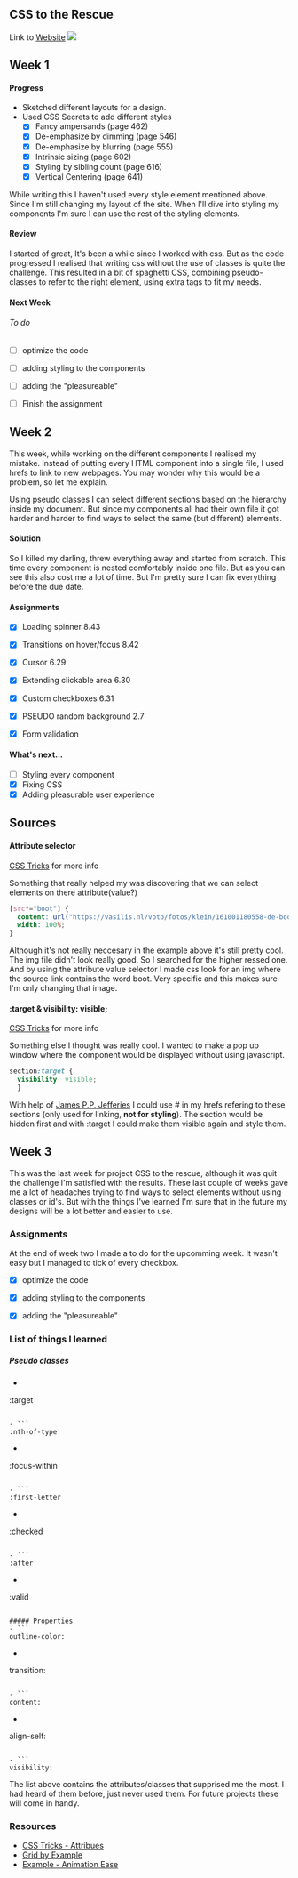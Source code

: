 ## CSS to the Rescue
Link to  [Website](https://jajan20.github.io/cssttr/index.html)
![](/Users/jamie/Dropbox/HVA/Minor/cssToTheRescue/previewStyleguide.png)
## Week 1
#### Progress


- Sketched different layouts for a design.
- Used CSS Secrets to add different styles
	- [x] Fancy ampersands (page 462)
	- [x] De-emphasize by dimming (page 546)
	- [x] De-emphasize by blurring (page 555)
	- [x] Intrinsic sizing (page 602)
	- [x] Styling by sibling count (page 616)
	- [x] Vertical Centering (page 641)

While writing this I haven't used every style element mentioned above. Since I'm still changing my layout of the site. When I'll dive into styling my components I'm sure I can use the rest of the styling elements.

#### Review
I started of great, It's been a while since I worked with css. But as the code progressed I realised that writing css without the use of classes is quite the challenge. This resulted in a bit of spaghetti CSS, combining pseudo-classes to refer to the right element, using extra tags to fit my needs.

#### Next Week
###### To do
- [ ] optimize the code
- [ ] adding styling to the components
- [ ] adding the "pleasureable"
- [ ] Finish the assignment


## Week 2
This week, while working on the different components I realised my mistake. Instead of putting every HTML component into a single file, I used hrefs to link to new webpages. You may wonder why this would be a problem, so let me explain. 

Using pseudo classes I can select different sections based on the hierarchy inside my document. But since my components all had their own file it got harder and harder to find ways to select the same (but different) elements.

#### Solution
So I killed my darling, threw everything away and started from scratch. This time every component is nested comfortably inside one file. But as you can see this also cost me a lot of time. But I'm pretty sure I can fix everything before the due date. 

#### Assignments
- [x] Loading spinner 8.43
- [x] Transitions on hover/focus 8.42
- [x] Cursor 6.29
- [x] Extending clickable area 6.30
- [x] Custom checkboxes 6.31
- [x] PSEUDO random background 2.7
- [x] Form validation 



#### What's next...
- [ ] Styling every component
- [x] Fixing CSS
- [x] Adding pleasurable user experience

## Sources
#### Attribute selector
[CSS Tricks](https://css-tricks.com/almanac/selectors/t/target/) for more info

Something that really helped my was discovering that we can select elements on there attribute(value?)

```css
[src*="boot"] {
  content: url("https://vasilis.nl/voto/fotos/klein/161001180558-de-boot-gemist-2500.jpg");
  width: 100%;
}
```
Although it's not really neccesary in the example above it's still pretty cool. The img file didn't look really good. So I searched for the higher ressed one. And by using the attribute value selector I made css look for an img where the source link contains the word boot. Very specific and this makes sure I'm only changing that image.

#### :target & visibility: visible;
[CSS Tricks](https://css-tricks.com/almanac/selectors/a/attribute/) for more info

Something else I thought was really cool. I wanted to make a pop up window where the component would be displayed without using javascript. 

```css
section:target {
  visibility: visible;
  }
```
With help of [James P.P. Jefferies](https://github.com/Jamerrone) I could use # in my hrefs refering to these sections (only used for linking, **not for styling**). The section would be hidden first and with :target I could make them visible again and style them.

## Week 3

This was the last week for project CSS to the rescue, although it was quit the challenge I'm satisfied with the results. These last couple of weeks gave me a lot of headaches trying to find ways to select elements without using classes or id's. But with the things I've learned I'm sure that in the future my designs will be a lot better and easier to use.

### Assignments
At the end of week two I made a to do for the upcomming week. It wasn't easy but I managed to tick of every checkbox.

- [x] optimize the code
- [x] adding styling to the components
- [x] adding the "pleasureable"


### List of things I learned
##### Pseudo classes

- ```
:target
```

- ```
:nth-of-type
```

- ```
:focus-within
```

- ```
:first-letter
```

- ```
:checked
```

- ```
:after
```

- ```
:valid
```

##### Properties
- ```
outline-color:
```

- ```
transition:
```

- ```
content:
```

- ```
align-self:
```

- ```
visibility:
```

The list above contains the attributes/classes that supprised me the most. I had heard of them before, just never used them. For future projects these will come in handy.

### Resources
- [CSS Tricks - Attribues](https://css-tricks.com/almanac/selectors/a/attribute/)
- [Grid by Example](https://gridbyexample.com/examples/ )
- [Example - Animation Ease](https://codepen.io/P1N2O/pen/pyBNzX)
